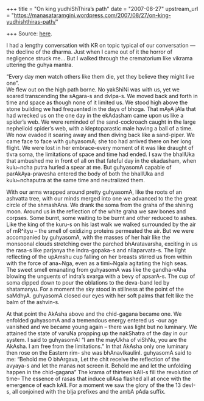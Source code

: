 +++
title = "On king yudhiShThira’s path"
date = "2007-08-27"
upstream_url = "https://manasataramgini.wordpress.com/2007/08/27/on-king-yudhishthiras-path/"

+++
Source: [here](https://manasataramgini.wordpress.com/2007/08/27/on-king-yudhishthiras-path/).

I had a lengthy conversation with KR on topic typical of our
conversation — the decline of the dharma. Just when I came out of it the
horror of negligence struck me… But I walked through the crematorium
like vikrama uttering the guhya mantra.

“Every day men watch others like them die, yet they believe they might
live one”.  
We flew out on the high path borne. No yakShiNi was with us, yet we
soared transcending the sAgara-s and dvIpa-s. We moved back and forth in
time and space as though none of it limited us. We stood high above the
stone building we had frequented in the days of bhoga. That mAyA jAla
that had wrecked us on the one day in the ekAdasham came upon us like a
spider’s web. We were reminded of the sand-cockroach caught in the large
nephelioid spider’s web, with a kleptoparastic male having a ball of a
time. We now evaded it soaring away and then diving back like a
sand-piper. We came face to face with guhyasomA; she too had arrived
there on her long flight. We were lost in her embrace–every moment of it
was like draught of tIvra soma, the limitations of space and time had
ended. I saw the bhallUka that ambushed me in front of all on that
fateful day in the ekadasham, when kulu\~ncha putra hurled a spear at
me. But guhyasomA capable of parAkAya-pravesha entered the body of both
the bhallUka and kulu\~nchaputra at the same time and neutralized them.

With our arms wrapped around pretty guhyasomA, like the roots of an
ashvatta tree, with our minds merged into one we advanced to the the
great circle of the shmashAna. We drank the soma from the graha of the
shining moon. Around us in the reflection of the white graha we saw
bones and corpses. Some burnt, some waiting to be burnt and other
reduced to ashes. Like the king of the kuru-s on his last walk we walked
surrounded by the air of mR^ityu – the smell of oxidizing proteins
permeated the air. But we were accompanied by guhyasomA, with the masses
of her hair like the monsoonal clouds stretching over the parched
bhAratavarsha, exciting in us the rasa-s like parjanya the
indra-gopaka-s and nIlaparvata-s. The light reflecting of the upAmshu
cup falling on her breasts stirred us from within with the force of
ana\~Nga, even as a timi\~Ngala agitating the high seas. The sweet smell
emanating from guhyasomA was like the gandha-vAha blowing the unguents
of indra’s svarga with a bevy of apsarA-s. The cup of soma dipped down
to pour the oblations to the deva-band led by shatamanyu. For a moment
the sky stood in stillness at the point of the saMdhyA. guhyasomA closed
our eyes with her soft palms that felt like the balm of the ashvin-s.

At that point the AkAsha above and the chid-gagana became one. We
enfolded guhyasomA and a tremendous energy entered us -our age vanished
and we became young again – there was light but no luminary. We attained
the state of varuNa propping up the nakShatra of the day in our system.
I said to guhyasomA: “I am the mayUkha of viShNu, you are the AkAsha. I
am free from the limitations.” In that AkAsha only one luminary then
rose on the Eastern rim- she was bhAnavIkaulinI. guhyasomA said to me:
“Behold me O bhArgava, Let the chit receive the reflection of the
avyaya-s and let the manas not screen it. Behold me and let the
unfolding happen in the chid-gagana” The krama of thirteen kAlI-s fill
the revolution of time– The essence of rasas that induce ullAsa flashed
all at once with the emergence of each kAlI. For a moment we saw the
glory of the the 13 devI-s, all conjoined with the bIja prefixes and the
ambA pAda suffix.

